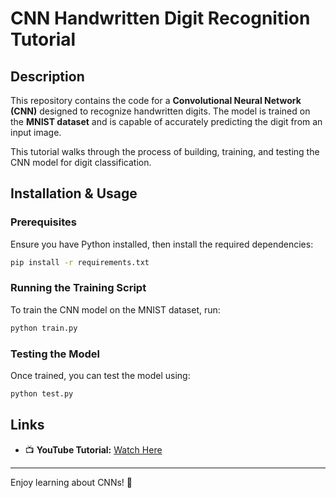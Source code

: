 # CNN Handwritten Digit Recognition Tutorial

## Description
This repository contains the code for a **Convolutional Neural Network (CNN)** designed to recognize handwritten digits. The model is trained on the **MNIST dataset** and is capable of accurately predicting the digit from an input image.

This tutorial walks through the process of building, training, and testing the CNN model for digit classification.

## Installation & Usage

### Prerequisites
Ensure you have Python installed, then install the required dependencies:
```bash
pip install -r requirements.txt
```

### Running the Training Script
To train the CNN model on the MNIST dataset, run:
```bash
python train.py
```

### Testing the Model
Once trained, you can test the model using:
```bash
python test.py
```

## Links
- 📺 **YouTube Tutorial:** [Watch Here](https://www.youtube.com/watch?v=cmdkT3yRFFA&t)

---
Enjoy learning about CNNs! 🚀

